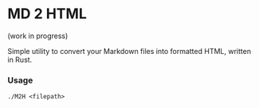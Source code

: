 # MD 2 HTML
(work in progress) 

Simple utility to convert your Markdown files into formatted HTML, written in Rust.

### Usage
```
./M2H <filepath>
```
